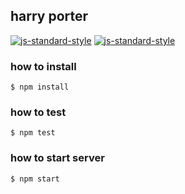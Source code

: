 ## harry porter
[![js-standard-style](https://cdn.rawgit.com/feross/standard/master/badge.svg)](https://github.com/feross/standard)
[![js-standard-style](https://img.shields.io/badge/code%20style-standard-brightgreen.svg)](http://standardjs.com/)
### how to install
```
$ npm install
```
### how to test
```
$ npm test
```
### how to start server
```
$ npm start
```
